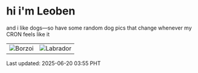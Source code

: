 # hi i'm Leoben

and i like dogs—so have some random dog pics that change whenever my CRON feels like it

|  |  |
|--------|----------|
| ![Borzoi](https://random-dog-vercel.vercel.app/api/random-borzoi?v=1750362958) | ![Labrador](https://random-dog-vercel.vercel.app/api/random-labrador?v=1750362958) |

Last updated: 2025-06-20 03:55 PHT
